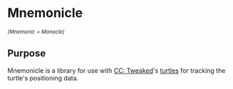 # Mnemonicle
<sub>*(Mnemonic + Monocle)*</sub>

## Purpose
Mnemonicle is a library for use with [CC: Tweaked](https://modrinth.com/mod/cc-tweaked)'s [turtles](https://tweaked.cc/module/turtle.html)
for tracking the turtle's positioning data.